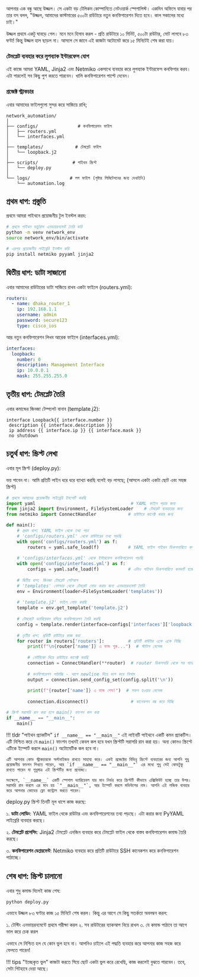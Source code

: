 আপনার এক বন্ধু আছে উজ্জল। সে একটা বড় টেলিকম কোম্পানিতে নেটওয়ার্ক স্পেশালিস্ট। একদিন অফিসে যাবার পর তার বস বলল, "উজ্জল, আমাদের কাস্টমারের ৫০০টা রাউটারে নতুন কনফিগারেশন দিতে হবে। কাল সকালের মধ্যে চাই।"

উজ্জল প্রথমে একটু ঘাবড়ে গেল। মনে মনে হিসাব করল - প্রতি রাউটারে ১০ মিনিট, ৫০০টা রাউটার, মোট লাগবে ৮৩ ঘণ্টা! কিন্তু উজ্জল হাল ছাড়ল না। আসলে সে জানে এই কাজটা অটোমেট করে ১৫ মিনিটেই শেষ করা যায়।

### টেমপ্লেট ব্যবহার করে লুপব্যাক ইন্টারফেস যোগ

এই কাজে আমরা YAML, Jinja2 এবং Netmiko একসাথে ব্যবহার করে লুপব্যাক ইন্টারফেস কনফিগার করব। এটা পারলেই সব কিছু পুশ করতে পারবেন। খালি কনফিগারেশন পাল্টে দেবেন।

### প্রজেক্ট স্ট্রাকচার 

এবার আমাদের ফাইলগুলো সুন্দর করে সাজিয়ে রাখি;
```
network_automation/
│
├── configs/               # কনফিগারেশন ফাইল
│   ├── routers.yml
│   └── interfaces.yml
│
├── templates/            # টেমপ্লেট ফাইল
│   └── loopback.j2
│
├── scripts/             # পাইথন স্ক্রিপ্ট
│   └── deploy.py
│
└── logs/               # লগ ফাইল (পৃষ্টার লিমিটেশনের জন্য দেখাইনি)
    └── automation.log
```    
## প্রথম ধাপ: প্রস্তুতি

প্রথমে আমরা পাইথনে প্রয়োজনীয় টুল ইনস্টল করব:

```bash
# প্রথমে পাইথন ভার্চুয়াল এনভায়রনমেন্ট তৈরি করি 
python -m venv network_env
source network_env/bin/activate

# এরপর প্রয়োজনীয় লাইব্রেরি ইনস্টল করি
pip install netmiko pyyaml jinja2
```

## দ্বিতীয় ধাপ: ডাটা সাজানো 

এবার আমাদের রাউটারের ডাটা সাজিয়ে রাখব একটা ফাইলে (routers.yml):

```yaml
routers:
  - name: dhaka_router_1
    ip: 192.168.1.1
    username: admin
    password: secure123
    type: cisco_ios
```

আর নতুন কনফিগারেশন লিখব আরেক ফাইলে (interfaces.yml):

```yaml
interfaces:
  loopback:
    number: 0
    description: Management Interface
    ip: 10.0.0.1
    mask: 255.255.255.0
```

## তৃতীয় ধাপ: টেমপ্লেট তৈরি

এবার কমান্ডের জিনজা টেম্পলেট বানাব (template.j2):

```jinja2
interface Loopback{{ interface.number }}
 description {{ interface.description }}
 ip address {{ interface.ip }} {{ interface.mask }}
 no shutdown
```

## চতুর্থ ধাপ: স্ক্রিপ্ট লেখা

এবার মূল স্ক্রিপ্ট (deploy.py):

ভয় পাবেন না। আমি প্রতিটি লাইন ধরে ধরে ব্যাখ্যা করছি বলেই বড় লাগছে; (আসলে একটা একটা ছোট এবং সহজ স্ক্রিপ্ট) 

```python
# প্রথমে আমাদের প্রয়োজনীয় লাইব্রেরি ইমপোর্ট করছি
import yaml                                    # YAML ফাইল পড়ার জন্য
from jinja2 import Environment, FileSystemLoader    # টেমপ্লেট ব্যবহারের জন্য
from netmiko import ConnectHandler            # রাউটারে কানেক্ট করার জন্য

def main():
    # প্রথম ধাপ: YAML ফাইল থেকে তথ্য পড়া
    # 'configs/routers.yml' থেকে রাউটারের তথ্য পড়ছি
    with open('configs/routers.yml') as f:
        routers = yaml.safe_load(f)           # YAML ফাইল পাইথন ডিকশনারিতে কনভার্ট করছি
    
    # 'configs/interfaces.yml' থেকে ইন্টারফেস কনফিগারেশন পড়ছি
    with open('configs/interfaces.yml') as f:
        configs = yaml.safe_load(f)           # এটাও পাইথন ডিকশনারিতে কনভার্ট হচ্ছে
    
    # দ্বিতীয় ধাপ: জিনজা টেমপ্লেট সেটআপ
    # 'templates' ফোল্ডার থেকে টেমপ্লেট লোড করার জন্য এনভায়রনমেন্ট তৈরি
    env = Environment(loader=FileSystemLoader('templates'))
    
    # 'template.j2' ফাইল লোড করছি
    template = env.get_template('template.j2')
    
    # টেমপ্লেটে ভ্যারিয়েবল বসিয়ে কনফিগারেশন তৈরি করছি
    config = template.render(interface=configs['interfaces']['loopback'])
    
    # তৃতীয় ধাপ: প্রতিটি রাউটারে কাজ করা
    for router in routers['routers']:         # প্রতিটি রাউটার একে একে নিচ্ছি
        print(f"\n{router['name']} এ কাজ শুরু...")  # স্টাটাস মেসেজ
        
        # নেটমিকো দিয়ে রাউটারে কানেক্ট করছি
        connection = ConnectHandler(**router)  # router ডিকশনারি থেকে সব প্যারামিটার পাঠাচ্ছি
        
        # কনফিগারেশন পাঠাচ্ছি - আগে newline দিয়ে ভাগ করে নিলাম
        output = connection.send_config_set(config.split('\n'))
        
        print(f"{router['name']} এ কাজ শেষ!")  # সফল হওয়ার মেসেজ
        
        connection.disconnect()                # কানেকশন বন্ধ করে দিচ্ছি

# স্ক্রিপ্ট সরাসরি রান করা হলে main() ফাংশন কল করা
if __name__ == "__main__":
    main()
```

!!! tldr "পাইথন প্র্যাকটিস"
    `if __name__ == "__main__"` এই লাইনটি পাইথনে একটি কমন প্র্যাকটিস। এটি নিশ্চিত করে যে `main()` ফাংশন তখনই কেবল কল হবে যখন স্ক্রিপ্টটি সরাসরি রান করা হয়। অন্য কোনও স্ক্রিপ্টে এটিকে ইম্পোর্ট করলে `main()` অটোমেটিক কল হবে না।

    এটি আপনার কোড স্ট্রাকচারকে অর্গানাইজড রাখতে সাহায্য করে। একই প্রজেক্টের বিভিন্ন স্ক্রিপ্টে ব্যবহারের জন্য আপনি শুধু প্রয়োজনীয় ফাংশন লিখতে পারেন, আর `if __name__ == "__main__"` এর মধ্যে শুধু সেই কোডটুকু রাখতে পারেন যা শুধুমাত্র এই স্ক্রিপ্টটির জন্য প্রযোজ্য।

    সংক্ষেপে, `__name__` একটি স্পেশাল ভ্যারিয়েবল যার মান নির্ভর করে স্ক্রিপ্টটি কীভাবে এক্সিকিউট হচ্ছে তার উপর। সরাসরি রান করলে এর মান হয় `"__main__"`, আর ইম্পোর্ট করলে মডিউলের নাম। আপনি এই লজিক ব্যবহার করে আপনার কোডের ফ্লো কন্ট্রোল করতে পারেন।

deploy.py স্ক্রিপ্ট তিনটি মূল ধাপে কাজ করছে:

১. **ডাটা লোডিং**: YAML ফাইল থেকে রাউটার এবং কনফিগারেশনের তথ্য পড়ছে। এটা করার জন্য PyYAML লাইব্রেরি ব্যবহার করছে।

২. **টেমপ্লেট প্রসেসিং**: Jinja2 টেমপ্লেট এনজিন ব্যবহার করে টেমপ্লেট ফাইল থেকে বাস্তব কনফিগারেশন কমান্ড তৈরি করছে।

৩. **কনফিগারেশন ডেপ্লয়মেন্ট**: Netmiko ব্যবহার করে প্রতিটি রাউটারে SSH কানেকশন করে কনফিগারেশন পাঠাচ্ছে।

## শেষ ধাপ: স্ক্রিপ্ট চালানো

এবার শুধু কমান্ড দিলেই কাজ শেষ:

```bash
python deploy.py
```

এভাবে উজ্জল ৮৩ ঘণ্টার কাজ ১৫ মিনিটে শেষ করল। কিন্তু এর আগে সে কিছু সতর্কতা অবলম্বন করল:

১. টেস্টিং এনভায়রনমেন্টে প্রথমে পরীক্ষা করল
২. সব রাউটারের ব্যাকআপ নিয়ে রাখল
৩. যে কমান্ড পাঠাবে তা আগে ভাল করে চেক করল

এভাবে সে নিশ্চিত হল যে কোন ভুল হবে না। আপনিও চাইলে এই পদ্ধতি ব্যবহার করে আপনার কাজ সহজ করে ফেলতে পারেন!

!!! tips "ইচ্ছেকৃত ভুল"
    কাজটা করতে গিয়ে ছোট একটা ভুল করে রেখেছি, কাজ করলেই বুঝতে পারবেন। তবে, সেটা গিটহাবে দেয়া আছে।

